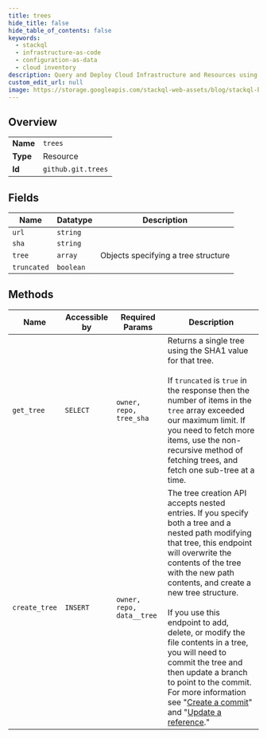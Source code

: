 ```yaml
---
title: trees
hide_title: false
hide_table_of_contents: false
keywords:
  - stackql
  - infrastructure-as-code
  - configuration-as-data
  - cloud inventory
description: Query and Deploy Cloud Infrastructure and Resources using SQL
custom_edit_url: null
image: https://storage.googleapis.com/stackql-web-assets/blog/stackql-blog-post-featured-image.png
---
```

  
    

## Overview
<table><tbody>
<tr><td><b>Name</b></td><td><code>trees</code></td></tr>
<tr><td><b>Type</b></td><td>Resource</td></tr>
<tr><td><b>Id</b></td><td><code>github.git.trees</code></td></tr>
</tbody></table>

## Fields
| Name | Datatype | Description |
| ---- | -------- | ----------- |
| `url` | `string` |  |
| `sha` | `string` |  |
| `tree` | `array` | Objects specifying a tree structure |
| `truncated` | `boolean` |  |
## Methods
| Name | Accessible by | Required Params | Description |
| ---- | ------------- | --------------- | ----------- |
| `get_tree` | `SELECT` | `owner, repo, tree_sha` | Returns a single tree using the SHA1 value for that tree.<br /><br />If `truncated` is `true` in the response then the number of items in the `tree` array exceeded our maximum limit. If you need to fetch more items, use the non-recursive method of fetching trees, and fetch one sub-tree at a time. |
| `create_tree` | `INSERT` | `owner, repo, data__tree` | The tree creation API accepts nested entries. If you specify both a tree and a nested path modifying that tree, this endpoint will overwrite the contents of the tree with the new path contents, and create a new tree structure.<br /><br />If you use this endpoint to add, delete, or modify the file contents in a tree, you will need to commit the tree and then update a branch to point to the commit. For more information see "[Create a commit](https://docs.github.com/rest/reference/git#create-a-commit)" and "[Update a reference](https://docs.github.com/rest/reference/git#update-a-reference)." |
